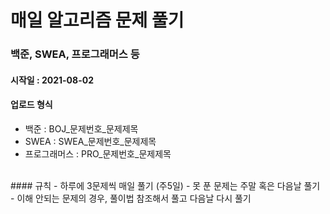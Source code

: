 # 매일 알고리즘 문제 풀기

### 백준, SWEA, 프로그래머스 등
#### 시작일 : 2021-08-02 <br>

#### 업로드 형식
- 백준 : BOJ_문제번호_문제제목
- SWEA : SWEA_문제번호_문제제목
- 프로그래머스 : PRO_문제번호_문제제목

<br>
#### 규칙
- 하루에 3문제씩 매일 풀기 (주5일)
- 못 푼 문제는 주말 혹은 다음날 풀기
- 이해 안되는 문제의 경우, 풀이법 참조해서 풀고 다음날 다시 풀기 
